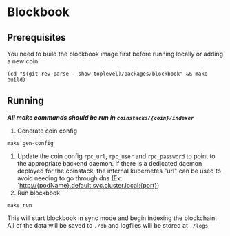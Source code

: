 # Blockbook

## Prerequisites

You need to build the blockbook image first before running locally or adding a new coin

```text
(cd "$(git rev-parse --show-toplevel)/packages/blockbook" && make build)
```

## Running

_**All make commands should be run in `coinstacks/{coin}/indexer`**_

1. Generate coin config

```text
make gen-config
```

1. Update the coin config `rpc_url`, `rpc_user` and `rpc_password` to point to the appropriate backend daemon. If there is a dedicated daemon deployed for the coinstack, the internal kubernetes "url" can be used to avoid needing to go through dns \(Ex: \`[http://{podName}.default.svc.cluster.local:{port}](http://{podName}.default.svc.cluster.local:{port})\)
2. Run blockbook

```text
make run
```

This will start blockbook in sync mode and begin indexing the blockchain. All of the data will be saved to `./db` and logfiles will be stored at `./logs`

